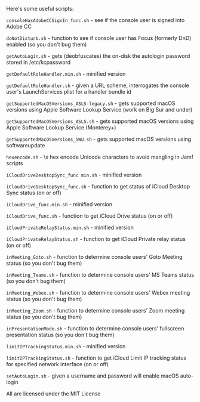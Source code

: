Here's some useful scripts:

`consoleHasAdobeCCSignIn_func.sh` - see if the console user is signed into Adobe CC

`doNotDisturb.sh` - function to see if console user has Focus (formerly DnD) enabled (so you don't bug them)

`getAutoLogin.sh` - gets (deobfuscates) the on-disk the autologin password stored in /etc/kcpassword

`getDefaultRoleHandler.min.sh` - minified version

`getDefaultRoleHandler.sh` - given a URL scheme, interrogates the console user's LaunchServices plist for a handler bundle id

`getSupportedMacOSVersions_ASLS-legacy.sh` - gets supported macOS versions using Apple Software Lookup Service (work on Big Sur and under)

`getSupportedMacOSVersions_ASLS.sh` - gets supported macOS versions using Apple Software Lookup Service (Monterey+)

`getSupportedMacOSVersions_SWU.sh` -  gets supported macOS versions using softwareupdate

`hexencode.sh` - \\x hex encode Unicode characters to avoid mangling in Jamf scripts

`iCloudDriveDesktopSync_func min.sh` - minified version

`iCloudDriveDesktopSync_func.sh` - function to get status of iCloud Desktop Sync status (on or off)

`iCloudDrive_func.min.sh` - minified version

`iCloudDrive_func.sh` - function to get iCloud Drive status (on or off)

`iCloudPrivateRelayStatus.min.sh` - minified version

`iCloudPrivateRelayStatus.sh` - function to get iCloud Private relay status (on or off)

`inMeeting_Goto.sh` - function to determine console users' Goto Meeting status (so you don't bug them)

`inMeeting_Teams.sh` - function to determine console users' MS Teams status (so you don't bug them)

`inMeeting_Webex.sh` - function to determine console users' Webex meeting status (so you don't bug them)

`inMeeting_Zoom.sh` - function to determine console users' Zoom meeting status (so you don't bug them)

`inPresentationMode.sh` - function to determine console users' fullscreen presentation status (so you don't bug them)

`limitIPTrackingStatus.min.sh` - minified version

`limitIPTrackingStatus.sh` - function to get iCloud Limit IP tracking status for specified network interface (on or off)

`setAutoLogin.sh` - given a username and password will enable macOS auto-login


All are licensed under the MIT License
